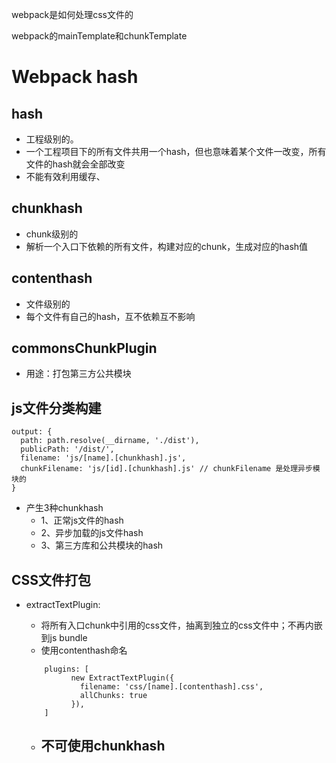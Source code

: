 webpack是如何处理css文件的

webpack的mainTemplate和chunkTemplate


# Webpack hash
## hash
- 工程级别的。
- 一个工程项目下的所有文件共用一个hash，但也意味着某个文件一改变，所有文件的hash就会全部改变
- 不能有效利用缓存、

## chunkhash
- chunk级别的
- 解析一个入口下依赖的所有文件，构建对应的chunk，生成对应的hash值

## contenthash
- 文件级别的
- 每个文件有自己的hash，互不依赖互不影响

## commonsChunkPlugin
- 用途：打包第三方公共模块

## js文件分类构建

```
output: {
  path: path.resolve(__dirname, './dist'),
  publicPath: '/dist/',
  filename: 'js/[name].[chunkhash].js', 
  chunkFilename: 'js/[id].[chunkhash].js' // chunkFilename 是处理异步模块的
}
```
- 产生3种chunkhash
	- 1、正常js文件的hash
	- 2、异步加载的js文件hash
	- 3、第三方库和公共模块的hash

	
## CSS文件打包
- extractTextPlugin:
	- 将所有入口chunk中引用的css文件，抽离到独立的css文件中；不再内嵌到js bundle
	-  使用contenthash命名
	
	```
		plugins: [
			  new ExtractTextPlugin({
			    filename: 'css/[name].[contenthash].css',
			    allChunks: true
			  }),
		]
	```
	- 不可使用chunkhash
		- 

